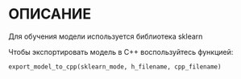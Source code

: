 # ОПИСАНИЕ

Для обучения модели используется библиотека sklearn

Чтобы экспортировать модель в С++ воспользуйтесь функцией:
```python
export_model_to_cpp(sklearn_mode, h_filename, cpp_filename)
```

